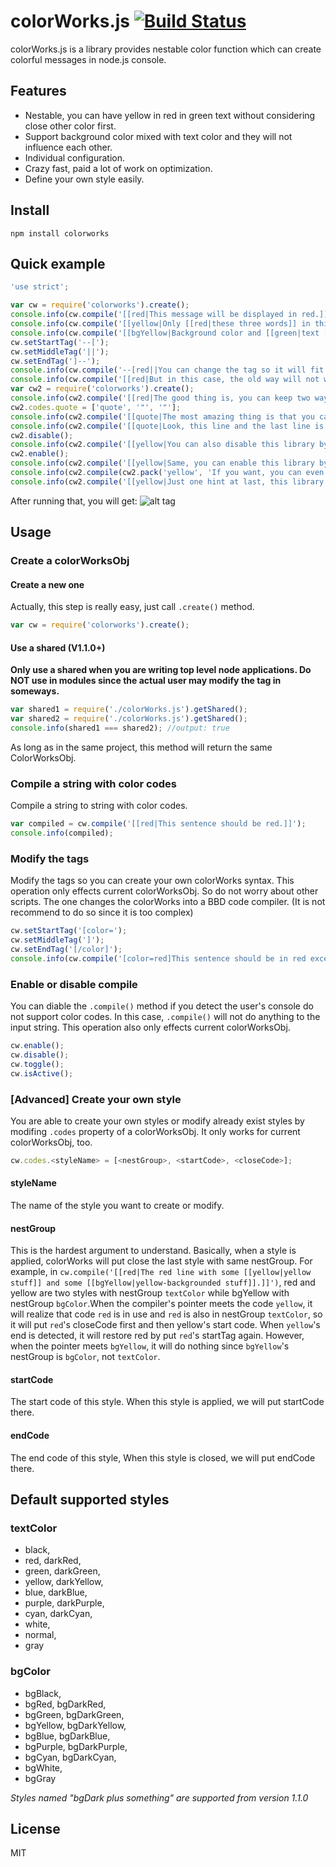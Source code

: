 # colorWorks.js [![Build Status](https://travis-ci.org/SCLeoX/colorWorks.svg?branch=master)](https://travis-ci.org/SCLeoX/colorWorks)

colorWorks.js is a library provides nestable color function which can create colorful messages in node.js console.

## Features

- Nestable, you can have yellow in red in green text without considering close other color first.
- Support background color mixed with text color and they will not influence each other.
- Individual configuration.
- Crazy fast, paid a lot of work on optimization.
- Define your own style easily.

## Install

```
npm install colorworks
```

## Quick example

```javascript
'use strict';

var cw = require('colorworks').create();
console.info(cw.compile('[[red|This message will be displayed in red.]]'));
console.info(cw.compile('[[yellow|Only [[red|these three words]] in this sentence will be displayed in red.]]'));
console.info(cw.compile('[[bgYellow|Background color and [[green|text [[bgBlue|color]]]] will [[bgRed|not]] [[cyan|influence]] each other.]]'));
cw.setStartTag('--[');
cw.setMiddleTag('||');
cw.setEndTag(']--');
console.info(cw.compile('--[red||You can change the tag so it will fit you better.]--'));
console.info(cw.compile('[[red|But in this case, the old way will not work.]]'));
var cw2 = require('colorworks').create();
console.info(cw2.compile('[[red|The good thing is, you can keep two ways at the same time by calling [[yellow|.create()]] again.]]'));
cw2.codes.quote = ['quote', '"', '"'];
console.info(cw2.compile('[[quote|The most amazing thing is that you can create your own style by modify [[yellow|.code]] property.]]'));
console.info(cw2.compile('[[quote|Look, this line and the last line is quoted in quotation marks!]]'));
cw2.disable();
console.info(cw2.compile('[[yellow|You can also disable this library by calling [[red|.disable()]].]]'));
cw2.enable();
console.info(cw2.compile('[[yellow|Same, you can enable this library by calling [[red|.enable()]].]]'));
console.info(cw2.compile(cw2.pack('yellow', 'If you want, you can even use ' + cw2.pack('red', '.pack(codeName, str)') + ' to create not compiled strings.')));
console.info(cw2.compile('[[yellow|Just one hint at last, this library works best with Template Strings in ECMA 6.]]'));
```

After running that, you will get:
![alt tag](https://cloud.githubusercontent.com/assets/13428807/13381239/3dd3f748-de25-11e5-8dde-bf7eef30470e.png)

## Usage
### Create a colorWorksObj
#### Create a new one
Actually, this step is really easy, just call `.create()` method.

```javascript
var cw = require('colorworks').create();
```

#### Use a shared (V1.1.0+)
**Only use a shared when you are writing top level node applications. Do NOT use in modules since the actual user may modify the tag in someways.**

```javascript
var shared1 = require('./colorWorks.js').getShared();
var shared2 = require('./colorWorks.js').getShared();
console.info(shared1 === shared2); //output: true
```

As long as in the same project, this method will return the same ColorWorksObj.

### Compile a string with color codes
Compile a string to string with color codes.

```javascript
var compiled = cw.compile('[[red|This sentence should be red.]]');
console.info(compiled);
```

### Modify the tags
Modify the tags so you can create your own colorWorks syntax. This operation only effects current colorWorksObj. So do not worry about other scripts. The one changes the colorWorks into a BBD code compiler. (It is not recommend to do so since it is too complex)

```javascript
cw.setStartTag('[color=');
cw.setMiddleTag(']');
cw.setEndTag('[/color]');
console.info(cw.compile('[color=red]This sentence should be in red except [color=yellow]these three words[/color].[/color]'));
```
  
### Enable or disable compile
You can diable the `.compile()` method if you detect the user's console do not support color codes. In this case, `.compile()` will not do anything to the input string. This operation also only effects current colorWorksObj.

```javascript
cw.enable();
cw.disable();
cw.toggle();
cw.isActive();
```
    
### [Advanced] Create your own style
You are able to create your own styles or modify already exist styles by modifing `.codes` property of a colorWorksObj. It only works for current colorWorksObj, too.

```javascript
cw.codes.<styleName> = [<nestGroup>, <startCode>, <closeCode>];
```

#### styleName
The name of the style you want to create or modify.

#### nestGroup
This is the hardest argument to understand. Basically, when a style is applied, colorWorks will put close the last style with same nestGroup. For example, in `cw.compile('[[red|The red line with some [[yellow|yellow stuff]] and some [[bgYellow|yellow-backgrounded stuff]].]]')`, red and yellow are two styles with nestGroup `textColor` while bgYellow with nestGroup `bgColor`.When the compiler's pointer meets the code `yellow`, it will realize that code `red` is in use and `red` is also in nestGroup `textColor`, so it will put `red`'s closeCode first and then yellow's start code. When `yellow`'s end is detected, it will restore red by put `red`'s startTag again. However, when the pointer meets `bgYellow`, it will do nothing since `bgYellow`'s nestGroup is `bgColor`, not `textColor`.

#### startCode
The start code of this style. When this style is applied, we will put startCode there.

#### endCode
The end code of this style, When this style is closed, we will put endCode there.

## Default supported styles
### textColor
- black,
- red, darkRed,
- green, darkGreen,
- yellow, darkYellow,
- blue, darkBlue,
- purple, darkPurple,
- cyan, darkCyan,
- white,
- normal,
- gray

### bgColor
- bgBlack,
- bgRed, bgDarkRed,
- bgGreen, bgDarkGreen,
- bgYellow, bgDarkYellow,
- bgBlue, bgDarkBlue,
- bgPurple, bgDarkPurple,
- bgCyan, bgDarkCyan,
- bgWhite,
- bgGray

*Styles named "bgDark plus something" are supported from version 1.1.0*

## License
MIT
